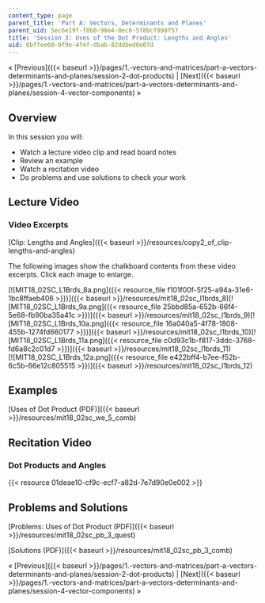 ```yaml
---
content_type: page
parent_title: 'Part A: Vectors, Determinants and Planes'
parent_uid: 5ec6e19f-f0b0-98e4-0ec6-5f8bcf898f57
title: 'Session 3: Uses of the Dot Product: Lengths and Angles'
uid: 6bffee60-0f9e-4f4f-dbab-82ddbed0e07d
---
```


« [Previous]({{< baseurl >}}/pages/1.-vectors-and-matrices/part-a-vectors-determinants-and-planes/session-2-dot-products) | [Next]({{< baseurl >}}/pages/1.-vectors-and-matrices/part-a-vectors-determinants-and-planes/session-4-vector-components) »

Overview
--------

In this session you will:

*   Watch a lecture video clip and read board notes
*   Review an example
*   Watch a recitation video
*   Do problems and use solutions to check your work

Lecture Video
-------------

### Video Excerpts

[Clip: Lengths and Angles]({{< baseurl >}}/resources/copy2_of_clip-lengths-and-angles)

The following images show the chalkboard contents from these video excerpts. Click each image to enlarge.

[![MIT18_02SC_L1Brds_8a.png]({{< resource_file f101f00f-5f25-a94a-31e6-1bc8ffaeb406 >}})]({{< baseurl >}}/resources/mit18_02sc_l1brds_8)[![MIT18_02SC_L1Brds_9a.png]({{< resource_file 25bbd85a-652b-66f4-5e68-fb90ba35a41c >}})]({{< baseurl >}}/resources/mit18_02sc_l1brds_9)[![MIT18_02SC_L1Brds_10a.png]({{< resource_file 16a040a5-4f78-1808-455b-1274fd660177 >}})]({{< baseurl >}}/resources/mit18_02sc_l1brds_10)[![MIT18_02SC_L1Brds_11a.png]({{< resource_file c0d93c1b-f817-3ddc-3768-fd6a8c2c01d7 >}})]({{< baseurl >}}/resources/mit18_02sc_l1brds_11)  
[![MIT18_02SC_L1Brds_12a.png]({{< resource_file e422bff4-b7ee-f52b-6c5b-66e12c805515 >}})]({{< baseurl >}}/resources/mit18_02sc_l1brds_12)

Examples
--------

[Uses of Dot Product (PDF)]({{< baseurl >}}/resources/mit18_02sc_we_5_comb)

Recitation Video
----------------

### Dot Products and Angles

{{< resource 01deae10-cf9c-ecf7-a82d-7e7d90e0e002 >}}

Problems and Solutions
----------------------

[Problems: Uses of Dot Product (PDF)]({{< baseurl >}}/resources/mit18_02sc_pb_3_quest)

[Solutions (PDF)]({{< baseurl >}}/resources/mit18_02sc_pb_3_comb)

« [Previous]({{< baseurl >}}/pages/1.-vectors-and-matrices/part-a-vectors-determinants-and-planes/session-2-dot-products) | [Next]({{< baseurl >}}/pages/1.-vectors-and-matrices/part-a-vectors-determinants-and-planes/session-4-vector-components) »